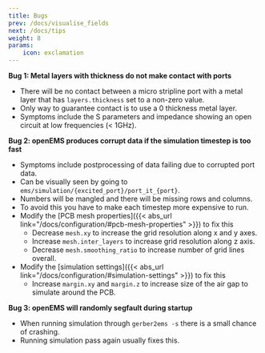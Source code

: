 ```yaml
---
title: Bugs
prev: /docs/visualise_fields
next: /docs/tips
weight: 8
params:
    icon: exclamation
---
```


**Bug 1: Metal layers with thickness do not make contact with ports**
- There will be no contact between a micro stripline port with a metal layer that has ```layers.thickness``` set to a non-zero value.
- Only way to guarantee contact is to use a 0 thickness metal layer.
- Symptoms include the S parameters and impedance showing an open circuit at low frequencies (< 1GHz).

**Bug 2: openEMS produces corrupt data if the simulation timestep is too fast**
- Symptoms include postprocessing of data failing due to corrupted port data.
- Can be visually seen by going to ```ems/simulation/{excited_port}/port_it_{port}```.
- Numbers will be mangled and there will be missing rows and columns.
- To avoid this you have to make each timestep more expensive to run.
- Modify the [PCB mesh properties]({{< abs_url link="/docs/configuration/#pcb-mesh-properties" >}}) to fix this
    - Decrease ```mesh.xy``` to increase the grid resolution along x and y axes.
    - Increase ```mesh.inter_layers``` to increase grid resolution along z axis.
    - Decrease ```mesh.smoothing_ratio``` to increase number of grid lines overall.
- Modify the [simulation settings]({{< abs_url link="/docs/configuration/#simulation-settings" >}}) to fix this
    - Increase ```margin.xy``` and ```margin.z``` to increase size of the air gap to simulate around the PCB.

**Bug 3: openEMS will randomly segfault during startup**
- When running simulation through ```gerber2ems -s``` there is a small chance of crashing.
- Running simulation pass again usually fixes this.
